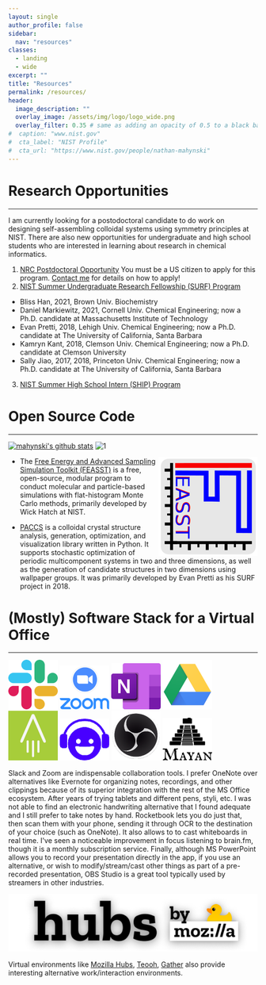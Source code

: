 ```yaml
---
layout: single
author_profile: false
sidebar:
  nav: "resources"
classes:
  - landing
  - wide
excerpt: ""
title: "Resources"
permalink: /resources/
header:
  image_description: ""
  overlay_image: /assets/img/logo/logo_wide.png
  overlay_filter: 0.35 # same as adding an opacity of 0.5 to a black background
#  caption: "www.nist.gov"
#  cta_label: "NIST Profile"
#  cta_url: "https://www.nist.gov/people/nathan-mahynski"
---
```


<!-- {% include toc icon="gears" title="Table of Contents" %} -->

# Research Opportunities
---

I am currently looking for a postodoctoral candidate to do work on designing self-assembling colloidal systems using symmetry principles at NIST.  There are also new opportunities for undergraduate and high school students who are interested in learning about research in chemical informatics.

1. [NRC Postdoctoral Opportunity](http://nrc58.nas.edu/RAPLab10/Opportunity/Opportunity.aspx?LabCode=50&ROPCD=506461&RONum=C0449&ROBaseMode=R100) You must be a US citizen to apply for this program.  [Contact me](mailto:nathan.mahynski@gmail.com) for details on how to apply!
2. [NIST Summer Undergraduate Research Fellowship (SURF) Program](https://www.nist.gov/surf)
  - Bliss Han, 2021, Brown Univ. Biochemistry
  - Daniel Markiewitz, 2021, Cornell Univ. Chemical Engineering; now a Ph.D. candidate at Massachusetts Institute of Technology
  - Evan Pretti, 2018, Lehigh Univ. Chemical Engineering; now a Ph.D. candidate at The University of California, Santa Barbara
  - Kamryn Kant, 2018, Clemson Univ. Chemical Engineering; now a Ph.D. candidate at Clemson University
  - Sally Jiao, 2017, 2018, Princeton Univ. Chemical Engineering; now a Ph.D. candidate at The University of California, Santa Barbara
3. [NIST Summer High School Intern (SHIP) Program](https://www.nist.gov/ohrm/summer-high-school-intern-program)

# Open Source Code
---

[![mahynski's github stats](https://github-readme-stats.vercel.app/api?username=mahynski&show_icons=true&theme=tokyonight)](https://github.com/mahynski)
![1](https://github-readme-stats.vercel.app/api/top-langs/?username=mahynski&theme=tokyonight)

<!--<a href="https://gitlab.nist.gov/nam4"><img style="float: right;" src="/assets/img/gitlab_logo.png" width=150px></a>
<img style="float: right;" src="/assets/img/vertical_spacer.png" height=50px>
<a href="https://github.com/mahynski"><img style="float: right;" src="/assets/img/github_logo.png" width=150px></a>-->

<a href="https://pages.nist.gov/feasst/"><img style="float: right;" src="/assets/img/feasst_logo.png"></a>

* The [Free Energy and Advanced Sampling Simulation Toolkit (FEASST)](https://pages.nist.gov/feasst/) is a free, open-source, modular program to conduct molecular and particle-based simulations with flat-histogram Monte Carlo methods, primarily developed by Wick Hatch at NIST.

* [PACCS](https://github.com/usnistgov/paccs) is a colloidal crystal structure analysis, generation, optimization, and visualization library written in Python. It supports stochastic optimization of periodic multicomponent systems in two and three dimensions, as well as the generation of candidate structures in two dimensions using wallpaper groups.  It was primarily developed by Evan Pretti as his SURF project in 2018.

# (Mostly) Software Stack for a Virtual Office
---

<a href="https://slack.com/"><img style="float: center;" src="/assets/img/slack_logo.png" width=100px></a>
<a href="https://zoom.com/"><img style="float: center;" src="/assets/img/zoom_logo.png" width=100px></a>
<a href="https://www.onenote.com/"><img style="float: center;" src="/assets/img/onenote_logo.png" width=100px></a>
<a href="https://drive.google.com/"><img style="float: center;" src="/assets/img/google_drive_logo.png" width=100px></a>
<a href="https://getrocketbook.com/pages/about-rocketbook"><img style="float: center;" src="/assets/img/rocketbook_logo.png" width=100px></a>
<a href="https://www.brain.fm/"><img style="float: center;" src="/assets/img/brainfm_logo.png" width=100px></a>
<a href="https://obsproject.com/"><img style="float: center;" src="/assets/img/obs_studio_logo.png" width=100px></a>
<a href="http://mahynski.ddns.net/authentication/login/?next=/"><img style="float: center;" src="/assets/img/mayan_edms_logo.png" width=100px></a>

Slack and Zoom are indispensable collaboration tools.  I prefer OneNote over alternatives like Evernote for organizing notes, recordings, and other clippings because of its superior integration with the rest of the MS Office ecosystem.  After years of trying tablets and different pens, styli, etc. I was not able to find an electronic handwriting alternative that I found adequate and I still prefer to take notes by hand.  Rocketbook lets you do just that, then scan them with your phone, sending it through OCR to the destination of your choice (such as OneNote).  It also allows to to cast whiteboards in real time.  I've seen a noticeable improvement in focus listening to brain.fm, though it is a monthly subscription service.  Finally, although MS PowerPoint allows you to record your presentation directly in the app, if you use an alternative, or wish to modify/stream/cast other things as part of a pre-recorded presentation, OBS Studio is a great tool typically used by streamers in other industries.

<a href="https://hubs.mozilla.com/"><img style="float: center;" src="/assets/img/mozilla_hubs_logo.png" width=600px></a>

Virtual environments like [Mozilla Hubs](https://hubs.mozilla.com/), [Teooh](https://www.teooh.com/), [Gather](https://gather.town/) also provide interesting alternative work/interaction environments.
